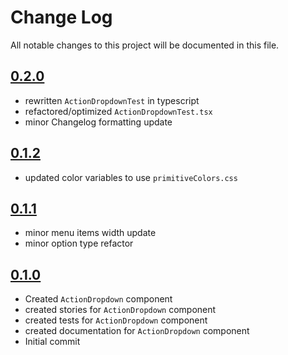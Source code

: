 # Change Log

All notable changes to this project will be documented in this file.

## [0.2.0](https://github.com/code-dot-org/code-dot-org/pull/62927)

- rewritten `ActionDropdownTest` in typescript
- refactored/optimized `ActionDropdownTest.tsx`
- minor Changelog formatting update

## [0.1.2](https://github.com/code-dot-org/code-dot-org/pull/62917)

* updated color variables to use `primitiveColors.css`

## [0.1.1](https://github.com/code-dot-org/code-dot-org/pull/60025)

- minor menu items width update
- minor option type refactor

## [0.1.0](https://github.com/code-dot-org/code-dot-org/pull/59886)

- Created `ActionDropdown` component
- created stories for `ActionDropdown` component
- created tests for `ActionDropdown` component
- created documentation for `ActionDropdown` component
- Initial commit
